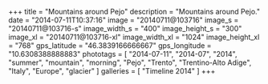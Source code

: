 +++
title = "Mountains around Pejo"
description = "Mountains around Pejo."
date = "2014-07-11T10:37:16"
image = "20140711@103716"
image_s = "20140711@103716-s"
image_width_s = "400"
image_height_s = "300"
image_xl = "20140711@103716-xl"
image_width_xl = "1024"
image_height_xl = "768"
gps_latitude = "46.3839166666667"
gps_longitude = "10.6308388888883"
phototags = [ "2014-07-11", "2014-07", "2014", "summer", "mountain", "morning", "Pejo", "Trento", "Trentino-Alto Adige", "Italy", "Europe", "glacier" ]
galleries = [ "Timeline 2014" ]
+++
